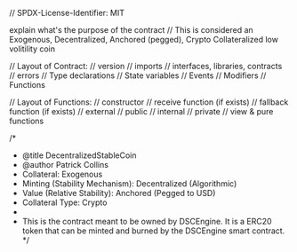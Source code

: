 // SPDX-License-Identifier: MIT

explain what's  the purpose of the contract
// This is considered an Exogenous, Decentralized, Anchored (pegged), Crypto Collateralized low volitility coin

// Layout of Contract:
// version
// imports
// interfaces, libraries, contracts
// errors
// Type declarations
// State variables
// Events
// Modifiers
// Functions

// Layout of Functions:
// constructor
// receive function (if exists)
// fallback function (if exists)
// external
// public
// internal
// private
// view & pure functions


/*
 * @title DecentralizedStableCoin
 * @author Patrick Collins
 * Collateral: Exogenous
 * Minting (Stability Mechanism): Decentralized (Algorithmic)
 * Value (Relative Stability): Anchored (Pegged to USD)
 * Collateral Type: Crypto
 *
* This is the contract meant to be owned by DSCEngine. It is a ERC20 token that can be minted and burned by the
DSCEngine smart contract.
 */
